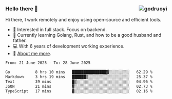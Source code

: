 ### Hello there 👋 <img align="right" src="https://github-readme-stats.vercel.app/api?username=godruoyi&show_icons=true" alt="godruoyi" />

Hi there, I work remotely and enjoy using open-source and efficient tools.

- 🔭 Interested in full stack. Focus on backend.
- 🌱 Currently learning Golang, Rust, and how to be a good husband and father.
- 💻 With 6 years of development working experience.
- 👒 [About me more](https://godruoyi.com/posts/about-godruoyi).



<!--START_SECTION:waka-->

```txt
From: 21 June 2025 - To: 28 June 2025

Go           8 hrs 10 mins   ███████████████▓░░░░░░░░░   62.29 %
Markdown     3 hrs 19 mins   ██████▒░░░░░░░░░░░░░░░░░░   25.37 %
Text         39 mins         █▒░░░░░░░░░░░░░░░░░░░░░░░   04.96 %
JSON         21 mins         ▓░░░░░░░░░░░░░░░░░░░░░░░░   02.73 %
TypeScript   17 mins         ▓░░░░░░░░░░░░░░░░░░░░░░░░   02.16 %
```

<!--END_SECTION:waka-->
